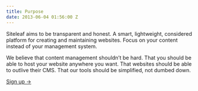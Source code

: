 ```yaml
---
title: Purpose
date: 2013-06-04 01:56:00 Z
---
```


Siteleaf aims to be transparent and honest. A smart, lightweight, considered platform for creating and maintaining websites. Focus on your content instead of your management system.

We believe that content management shouldn’t be hard. That you should be able to host your website anywhere you want. That websites should be able to outlive their CMS. That our tools should be simplified, not dumbed down.

[Sign up →](/plans)
